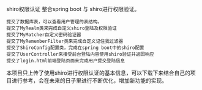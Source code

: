 shiro权限认证
整合spring boot 与 shiro进行权限验证。

    提交了数据库表，可以查看用户管理的表结构。
    提交了MyRealm类来完成自定义shiro登陆及权限验证
    提交了MyMatcher自定义密码验证器
    提交了MyRememberFilter类来完成自定义记住我过滤器
    提交了ShiroConfig配置类，完成在spring boot中的shiro配置
    提交了UserController来接受前台登陆内容使用shiro验证并返回响应
    提交了login.html前端登陆页面来完成用户提交登陆信息

本项目只上传了使用shiro进行权限认证的基本信息，可以下载下来结合自己的项目进行参考，会在未来的日子里进行不断优化，增加新功能的实现。


